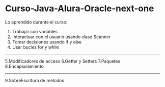 # Curso-Java-Alura-Oracle-next-one

Lo aprendido durante el curso:

1. Trabajar con variables
2. Interactuar con el usuario usando clase Scanner
3. Tomar decisiones usando if y else
4. Usar bucles for y while

---

5.Modificadores de acceso
6.Getter y Setters
7.Paquetes
8.Encapsulamiento

---

9.SobreEscritura de metodos
